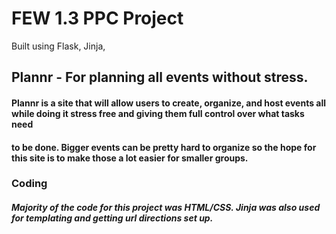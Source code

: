 # FEW 1.3 PPC Project
Built using Flask, Jinja,

## Plannr - For planning all events without stress. 

#### Plannr is a site that will allow users to create, organize, and host events all while doing it stress free and giving them full control over what tasks need 
#### to be done. Bigger events can be pretty hard to organize so the hope for this site is to make those a lot easier for smaller groups. 

### Coding

##### Majority of the code for this project was HTML/CSS. Jinja was also used for templating and getting url directions set up. 

